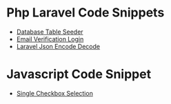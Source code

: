 # Php Laravel Code Snippets 
- [Database Table Seeder](laravel/db-seeder-table.php) 
- [Email Verification Login](laravel/email-verify-login.php) 
- [Laravel Json Encode Decode](laravel/json-encode-decode.php) 

# Javascript Code Snippet 
- [Single Checkbox Selection](js/single-checkbox-selection.js) 
